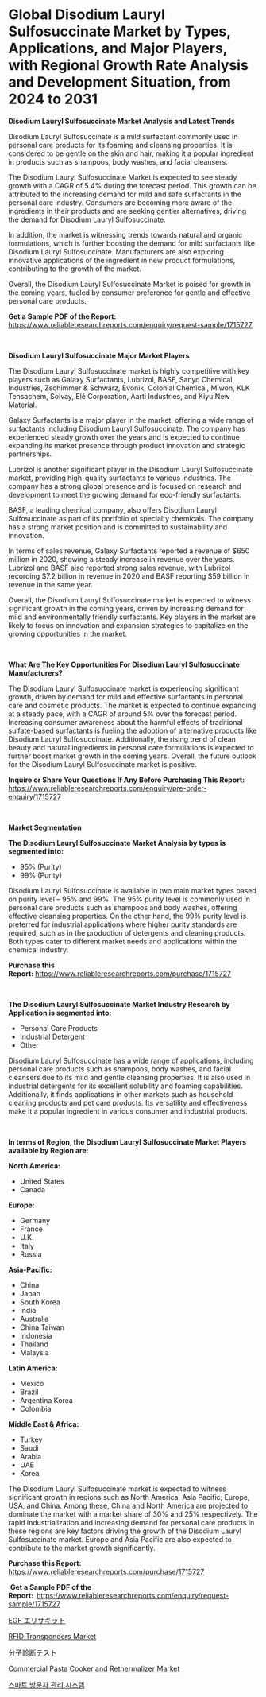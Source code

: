 <p><h1>Global Disodium Lauryl Sulfosuccinate Market by Types, Applications, and Major Players, with Regional Growth Rate Analysis and Development Situation, from 2024 to 2031</h1></p><p><strong>Disodium Lauryl Sulfosuccinate Market Analysis and Latest Trends</strong></p>
<p><p>Disodium Lauryl Sulfosuccinate is a mild surfactant commonly used in personal care products for its foaming and cleansing properties. It is considered to be gentle on the skin and hair, making it a popular ingredient in products such as shampoos, body washes, and facial cleansers.</p><p>The Disodium Lauryl Sulfosuccinate Market is expected to see steady growth with a CAGR of 5.4% during the forecast period. This growth can be attributed to the increasing demand for mild and safe surfactants in the personal care industry. Consumers are becoming more aware of the ingredients in their products and are seeking gentler alternatives, driving the demand for Disodium Lauryl Sulfosuccinate.</p><p>In addition, the market is witnessing trends towards natural and organic formulations, which is further boosting the demand for mild surfactants like Disodium Lauryl Sulfosuccinate. Manufacturers are also exploring innovative applications of the ingredient in new product formulations, contributing to the growth of the market.</p><p>Overall, the Disodium Lauryl Sulfosuccinate Market is poised for growth in the coming years, fueled by consumer preference for gentle and effective personal care products.</p></p>
<p><strong>Get a Sample PDF of the Report:&nbsp;</strong> <a href="https://www.reliableresearchreports.com/enquiry/request-sample/1715727">https://www.reliableresearchreports.com/enquiry/request-sample/1715727</a></p>
<p>&nbsp;</p>
<p><strong>Disodium Lauryl Sulfosuccinate Major Market Players</strong></p>
<p><p>The Disodium Lauryl Sulfosuccinate market is highly competitive with key players such as Galaxy Surfactants, Lubrizol, BASF, Sanyo Chemical Industries, Zschimmer & Schwarz, Evonik, Colonial Chemical, Miwon, KLK Tensachem, Solvay, Elé Corporation, Aarti Industries, and Kiyu New Material.</p><p>Galaxy Surfactants is a major player in the market, offering a wide range of surfactants including Disodium Lauryl Sulfosuccinate. The company has experienced steady growth over the years and is expected to continue expanding its market presence through product innovation and strategic partnerships.</p><p>Lubrizol is another significant player in the Disodium Lauryl Sulfosuccinate market, providing high-quality surfactants to various industries. The company has a strong global presence and is focused on research and development to meet the growing demand for eco-friendly surfactants.</p><p>BASF, a leading chemical company, also offers Disodium Lauryl Sulfosuccinate as part of its portfolio of specialty chemicals. The company has a strong market position and is committed to sustainability and innovation.</p><p>In terms of sales revenue, Galaxy Surfactants reported a revenue of $650 million in 2020, showing a steady increase in revenue over the years. Lubrizol and BASF also reported strong sales revenue, with Lubrizol recording $7.2 billion in revenue in 2020 and BASF reporting $59 billion in revenue in the same year.</p><p>Overall, the Disodium Lauryl Sulfosuccinate market is expected to witness significant growth in the coming years, driven by increasing demand for mild and environmentally friendly surfactants. Key players in the market are likely to focus on innovation and expansion strategies to capitalize on the growing opportunities in the market.</p></p>
<p>&nbsp;</p>
<p><strong>What Are The Key Opportunities For Disodium Lauryl Sulfosuccinate Manufacturers?</strong></p>
<p><p>The Disodium Lauryl Sulfosuccinate market is experiencing significant growth, driven by demand for mild and effective surfactants in personal care and cosmetic products. The market is expected to continue expanding at a steady pace, with a CAGR of around 5% over the forecast period. Increasing consumer awareness about the harmful effects of traditional sulfate-based surfactants is fueling the adoption of alternative products like Disodium Lauryl Sulfosuccinate. Additionally, the rising trend of clean beauty and natural ingredients in personal care formulations is expected to further boost market growth in the coming years. Overall, the future outlook for the Disodium Lauryl Sulfosuccinate market is positive.</p></p>
<p><strong>Inquire or Share Your Questions If Any Before Purchasing This Report:</strong> <a href="https://www.reliableresearchreports.com/enquiry/pre-order-enquiry/1715727">https://www.reliableresearchreports.com/enquiry/pre-order-enquiry/1715727</a></p>
<p>&nbsp;</p>
<p><strong>Market Segmentation</strong></p>
<p><strong>The Disodium Lauryl Sulfosuccinate Market Analysis by types is segmented into:</strong></p>
<p><ul><li>95% (Purity)</li><li>99% (Purity)</li></ul></p>
<p><p>Disodium Lauryl Sulfosuccinate is available in two main market types based on purity level – 95% and 99%. The 95% purity level is commonly used in personal care products such as shampoos and body washes, offering effective cleansing properties. On the other hand, the 99% purity level is preferred for industrial applications where higher purity standards are required, such as in the production of detergents and cleaning products. Both types cater to different market needs and applications within the chemical industry.</p></p>
<p><strong>Purchase this Report:&nbsp;</strong><a href="https://www.reliableresearchreports.com/purchase/1715727">https://www.reliableresearchreports.com/purchase/1715727</a></p>
<p>&nbsp;</p>
<p><strong>The Disodium Lauryl Sulfosuccinate Market Industry Research by Application is segmented into:</strong></p>
<p><ul><li>Personal Care Products</li><li>Industrial Detergent</li><li>Other</li></ul></p>
<p><p>Disodium Lauryl Sulfosuccinate has a wide range of applications, including personal care products such as shampoos, body washes, and facial cleansers due to its mild and gentle cleansing properties. It is also used in industrial detergents for its excellent solubility and foaming capabilities. Additionally, it finds applications in other markets such as household cleaning products and pet care products. Its versatility and effectiveness make it a popular ingredient in various consumer and industrial products.</p></p>
<p>&nbsp;</p>
<p><strong>In terms of Region, the Disodium Lauryl Sulfosuccinate Market Players available by Region are:</strong></p>
<p>
    <p> <strong> North America: </strong>
        <ul>
            <li>United States</li>
            <li>Canada</li>
        </ul>
        </p> 
    <p> <strong> Europe: </strong>
        <ul>
            <li>Germany</li>
            <li>France</li>
            <li>U.K.</li>
            <li>Italy</li>
            <li>Russia</li>
        </ul>
        </p> 
    <p> <strong> Asia-Pacific: </strong>
        <ul>
            <li>China</li>
            <li>Japan</li>
            <li>South Korea</li>
            <li>India</li>
            <li>Australia</li>
            <li>China Taiwan</li>
            <li>Indonesia</li>
            <li>Thailand</li>
            <li>Malaysia</li>
        </ul>
        </p> 
    <p> <strong> Latin America: </strong>
        <ul>
            <li>Mexico</li>
            <li>Brazil</li>
            <li>Argentina Korea</li>
            <li>Colombia</li>
        </ul>
        </p> 
    <p> <strong> Middle East & Africa: </strong>
        <ul>
            <li>Turkey</li>
            <li>Saudi</li>
            <li>Arabia</li>
            <li>UAE</li>
            <li>Korea</li>
        </ul>
    </p>
    </p>
<p><p>The Disodium Lauryl Sulfosuccinate market is expected to witness significant growth in regions such as North America, Asia Pacific, Europe, USA, and China. Among these, China and North America are projected to dominate the market with a market share of 30% and 25% respectively. The rapid industrialization and increasing demand for personal care products in these regions are key factors driving the growth of the Disodium Lauryl Sulfosuccinate market. Europe and Asia Pacific are also expected to contribute to the market growth significantly.</p></p>
<p><strong>Purchase this Report: </strong><a href="https://www.reliableresearchreports.com/purchase/1715727">https://www.reliableresearchreports.com/purchase/1715727</a></p>
<p>&nbsp;<strong>Get a Sample PDF of the Report:&nbsp;&nbsp;</strong><a href="https://www.reliableresearchreports.com/enquiry/request-sample/1715727">https://www.reliableresearchreports.com/enquiry/request-sample/1715727</a></p>
<p><strong></strong></p>
<p><p><a href="https://medium.com/@minnieebert2827/egf-elisa%E3%82%AD%E3%83%83%E3%83%88%E3%81%AE%E5%B8%82%E5%A0%B4%E5%88%86%E6%9E%90%E3%81%8A%E3%82%88%E3%81%B32024%E5%B9%B4%E3%81%8B%E3%82%892031%E5%B9%B4%E3%81%BE%E3%81%A7%E3%81%AE%E4%BA%88%E6%B8%AC%E3%82%B5%E3%82%A4%E3%82%BA-f904f035b937">EGF エリサキット</a></p><p><a href="https://view.publitas.com/reportprime-1/rfid-transponders-market-size-growth-outlook-from-2024-to-2031-projecting-at-markets-trends-analysis-by-application-regional-outlook-and-revenue/">RFID Transponders Market</a></p><p><a href="https://medium.com/@minnieebert2827/%E5%88%86%E5%AD%90%E8%A8%BA%E6%96%AD%E3%83%86%E3%82%B9%E3%83%88%E5%B8%82%E5%A0%B4-%E7%A8%AE%E9%A1%9E-%E3%82%A2%E3%83%97%E3%83%AA%E3%82%B1%E3%83%BC%E3%82%B7%E3%83%A7%E3%83%B3-%E5%9C%B0%E7%90%86%E3%81%AB%E3%82%88%E3%82%8B%E5%8C%85%E6%8B%AC%E7%9A%84%E8%A9%95%E4%BE%A1-a10f510c3520">分子診断テスト</a></p><p><a href="https://github.com/angelajermaine/Market-Research-Report-List-2/blob/main/commercial-pasta-cooker-and-rethermalizer-market.md">Commercial Pasta Cooker and Rethermalizer Market</a></p><p><a href="https://medium.com/@josephweaver29/%EC%8A%A4%EB%A7%88%ED%8A%B8-%EB%B0%A9%EB%AC%B8%EC%9E%90-%EA%B4%80%EB%A6%AC-%EC%8B%9C%EC%8A%A4%ED%85%9C-%EC%8B%9C%EC%9E%A5-%EA%B7%9C%EB%AA%A8-%EB%B0%8F-%EC%8B%9C%EC%9E%A5-%EB%8F%99%ED%96%A5-%EC%99%84%EC%A0%84%ED%95%9C-%EC%82%B0%EC%97%85-%EA%B0%9C%EC%9A%94-2024%EB%85%84%EB%B6%80%ED%84%B0-2031%EB%85%84%EA%B9%8C%EC%A7%80-0c220d08765e">스마트 방문자 관리 시스템</a></p></p>